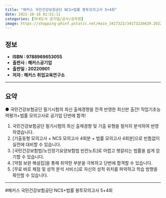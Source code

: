 ```yaml
---
title: "해커스 국민건강보험공단 NCS+법률 봉투모의고사 5+4회"
date: 2022-10-18 01:51:11
categories: [국내도서 공기업/공사/공무원]
image: https://shopping-phinf.pstatic.net/main_3417322/34173226629.20220830094437.jpg
---
```


## **정보**

- **ISBN : 9788969653055**
- **출판사 : 해커스공기업**
- **출판일 : 20220901**
- **저자 : 해커스 취업교육연구소**

------



## **요약**

● 국민건강보험공단 필기시험의 최신 출제경향을 전격 반영한 최신판 출간!
직업기초능력평가+법률 모의고사로 공기업 단번에 합격!

1. 국민건강보험공단 필기시험의 최신 출제경향 및 기출 유형을 철저히 분석하여 반영하였습니다.
2. [기출동형 모의고사 + NCS 모의고사 4회분 + 법률 모의고사 4회분]으로 빈틈없이 실전에 대비할 수 있습니다.
3. [국민건강보험법/노인장기요양보험법 빈칸노트]로 어렵고 헷갈리는 법률을 쉽게 암기할 수 있습니다.
4. [약점 보완 해설집]을 통해 취약한 부분을 극복하고 단번에 합격할 수 있습니다.
5. [무료 바로 채점 및 성적 분석 서비스]로 자신의 성적 위치를 파악하고 학습 방향을 확인할 수 있습니다.

------

#해커스 국민건강보험공단 NCS+법률 봉투모의고사 5+4회



